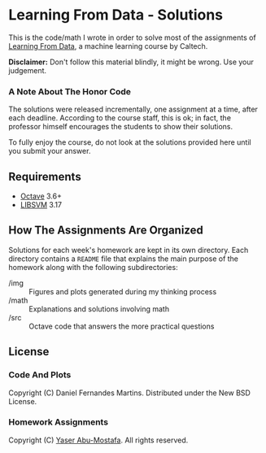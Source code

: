 # Learning From Data - Solutions

This is the code/math I wrote in order to solve most of the assignments of
[Learning From Data](https://www.edx.org/course/learning-data-caltechx-cs1156x),
a machine learning course by Caltech.

**Disclaimer:** Don't follow this material blindly, it might be wrong. Use
your judgement.

### A Note About The Honor Code

The solutions were released incrementally, one assignment at a time, after
each deadline. According to the course staff, this is ok; in fact, the
professor himself encourages the students to show their solutions.

To fully enjoy the course, do not look at the solutions provided here until you
submit your answer.

## Requirements

* [Octave](http://www.gnu.org/software/octave/) 3.6+
* [LIBSVM](http://www.csie.ntu.edu.tw/~cjlin/libsvm/) 3.17

## How The Assignments Are Organized

Solutions for each week's homework are kept in its own directory. Each directory
contains a `README` file that explains the main purpose of the homework along
with the following subdirectories:

<dl>
  <dt>/img</dt>
  <dd>Figures and plots generated during my thinking process</dd>
  <dt>/math</dt>
  <dd>Explanations and solutions involving math</dd>
  <dt>/src</dt>
  <dd>Octave code that answers the more practical questions</dd>
</dl>

## License

### Code And Plots

Copyright (C) Daniel Fernandes Martins. Distributed under the New BSD License.

### Homework Assignments

Copyright (C) [Yaser Abu-Mostafa](http://work.caltech.edu/index.html).
All rights reserved.
